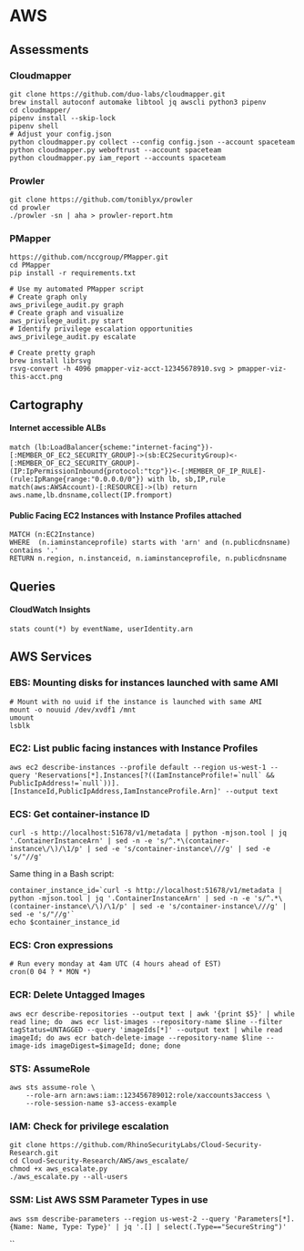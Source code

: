 # AWS

## Assessments

### Cloudmapper

```text
git clone https://github.com/duo-labs/cloudmapper.git
brew install autoconf automake libtool jq awscli python3 pipenv
cd cloudmapper/
pipenv install --skip-lock
pipenv shell
# Adjust your config.json
python cloudmapper.py collect --config config.json --account spaceteam
python cloudmapper.py weboftrust --account spaceteam 
python cloudmapper.py iam_report --accounts spaceteam
```

### Prowler

```text
git clone https://github.com/toniblyx/prowler
cd prowler
./prowler -sn | aha > prowler-report.htm
```

### PMapper

```text
https://github.com/nccgroup/PMapper.git
cd PMapper
pip install -r requirements.txt

# Use my automated PMapper script
# Create graph only
aws_privilege_audit.py graph
# Create graph and visualize
aws_privilege_audit.py start
# Identify privilege escalation opportunities
aws_privilege_audit.py escalate

# Create pretty graph
brew install librsvg
rsvg-convert -h 4096 pmapper-viz-acct-12345678910.svg > pmapper-viz-this-acct.png 
```

## Cartography

#### Internet accessible ALBs

```text
match (lb:LoadBalancer{scheme:"internet-facing"})-[:MEMBER_OF_EC2_SECURITY_GROUP]->(sb:EC2SecurityGroup)<-[:MEMBER_OF_EC2_SECURITY_GROUP]-(IP:IpPermissionInbound{protocol:"tcp"})<-[:MEMBER_OF_IP_RULE]-(rule:IpRange{range:"0.0.0.0/0"}) with lb, sb,IP,rule
match(aws:AWSAccount)-[:RESOURCE]->(lb) return aws.name,lb.dnsname,collect(IP.fromport)
```

#### Public Facing EC2 Instances with Instance Profiles attached

```text
MATCH (n:EC2Instance)
WHERE  (n.iaminstanceprofile) starts with 'arn' and (n.publicdnsname) contains '.'
RETURN n.region, n.instanceid, n.iaminstanceprofile, n.publicdnsname
```

## Queries

#### CloudWatch Insights

```text
stats count(*) by eventName, userIdentity.arn
```

## AWS Services

### EBS: Mounting disks for instances launched with same AMI

```text
# Mount with no uuid if the instance is launched with same AMI
mount -o nouuid /dev/xvdf1 /mnt
umount
lsblk

```

### EC2: List public facing instances with Instance Profiles

```text
aws ec2 describe-instances --profile default --region us-west-1 --query 'Reservations[*].Instances[?((IamInstanceProfile!=`null` && PublicIpAddress!=`null`))].[InstanceId,PublicIpAddress,IamInstanceProfile.Arn]' --output text
```

### ECS: Get container-instance ID

```
curl -s http://localhost:51678/v1/metadata | python -mjson.tool | jq '.ContainerInstanceArn' | sed -n -e 's/^.*\(container-instance\/\)/\1/p' | sed -e 's/container-instance\///g' | sed -e 's/"//g'
```

Same thing in a Bash script:

```text
container_instance_id=`curl -s http://localhost:51678/v1/metadata | python -mjson.tool | jq '.ContainerInstanceArn' | sed -n -e 's/^.*\(container-instance\/\)/\1/p' | sed -e 's/container-instance\///g' | sed -e 's/"//g'`
echo $container_instance_id
```

### ECS: Cron expressions

```text
# Run every monday at 4am UTC (4 hours ahead of EST)
cron(0 04 ? * MON *)
```

### ECR: Delete Untagged Images

```
aws ecr describe-repositories --output text | awk '{print $5}' | while read line; do  aws ecr list-images --repository-name $line --filter tagStatus=UNTAGGED --query 'imageIds[*]' --output text | while read imageId; do aws ecr batch-delete-image --repository-name $line --image-ids imageDigest=$imageId; done; done
```

### STS: AssumeRole

```text
aws sts assume-role \
    --role-arn arn:aws:iam::123456789012:role/xaccounts3access \
    --role-session-name s3-access-example
```

### IAM: Check for privilege escalation

```text
git clone https://github.com/RhinoSecurityLabs/Cloud-Security-Research.git
cd Cloud-Security-Research/AWS/aws_escalate/
chmod +x aws_escalate.py
./aws_escalate.py --all-users
```

### SSM: List AWS SSM Parameter Types in use

`aws ssm describe-parameters --region us-west-2 --query 'Parameters[*].{Name: Name, Type: Type}' | jq '.[] | select(.Type=="SecureString")'`

\`\`

